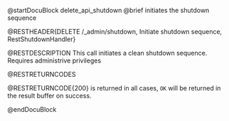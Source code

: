 
@startDocuBlock delete_api_shutdown
@brief initiates the shutdown sequence

@RESTHEADER{DELETE /_admin/shutdown, Initiate shutdown sequence, RestShutdownHandler}

@RESTDESCRIPTION
This call initiates a clean shutdown sequence. Requires administrive privileges

@RESTRETURNCODES

@RESTRETURNCODE{200}
is returned in all cases, `OK` will be returned in the result buffer on success.

@endDocuBlock
